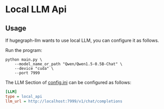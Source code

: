 # Local LLM Api

## Usage
If hugegraph-llm wants to use local LLM, you can configure it as follows.

Run the program:
```shell
python main.py \
    --model_name_or_path "Qwen/Qwen1.5-0.5B-Chat" \
    --device "cuda" \
    --port 7999
```

The LLM Section of [config.ini](../src/hugegraph_llm/config/config.ini) can be configured as follows:
```ini
[LLM]
type = local_api
llm_url = http://localhost:7999/v1/chat/completions
```
